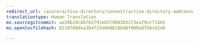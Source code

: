 ```yaml
---
redirect_url: /azure/active-directory/connect/active-directory-aadconnect-design-concepts
translationtype: Human Translation
ms.sourcegitcommit: aa20b20c86763791eb579883b5273ea79cc714b5
ms.openlocfilehash: 023d788dea3b4f33e048618bd8f000adf56cb2d6

---
```




<!--HONumber=Feb17_HO3-->



